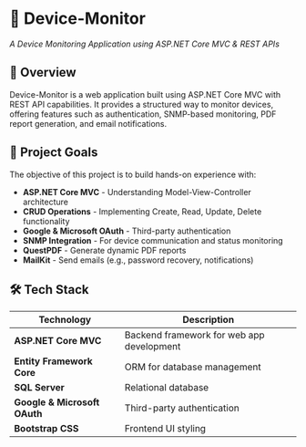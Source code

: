 # 📡 **Device-Monitor**
*A Device Monitoring Application using ASP.NET Core MVC & REST APIs*

## 🚀 **Overview**
Device-Monitor is a web application built using ASP.NET Core MVC with REST API capabilities. It provides a structured way to monitor devices, offering features such as authentication, SNMP-based monitoring, PDF report generation, and email notifications.

## 🎯 Project Goals
The objective of this project is to build hands-on experience with:
-  **ASP.NET Core MVC** - Understanding Model-View-Controller architecture  
- **CRUD Operations** - Implementing Create, Read, Update, Delete functionality  
- **Google & Microsoft OAuth** - Third-party authentication 
- **SNMP Integration** - For device communication and status monitoring
- **QuestPDF** - Generate dynamic PDF reports
- **MailKit** - Send emails (e.g., password recovery, notifications)

## 🛠️ **Tech Stack**  
| Technology  | Description  |  
|-------------|-------------|  
| **ASP.NET Core MVC** | Backend framework for web app development |  
| **Entity Framework Core** | ORM for database management |  
| **SQL Server** | Relational database |  
| **Google & Microsoft OAuth** | Third-party authentication |  
| **Bootstrap CSS** | Frontend UI styling |  

